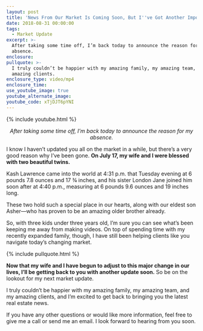 ```yaml
---
layout: post
title: 'News From Our Market Is Coming Soon, But I''ve Got Another Important Update'
date: 2018-08-31 00:00:00
tags:
  - Market Update
excerpt: >-
  After taking some time off, I’m back today to announce the reason for my
  absence.
enclosure:
pullquote: >-
  I truly couldn’t be happier with my amazing family, my amazing team, and my
  amazing clients.
enclosure_type: video/mp4
enclosure_time:
use_youtube_image: true
youtube_alternate_image:
youtube_code: xTjDJT6pYNI
---
```


{% include youtube.html %}

<p style="text-align: center;"><em>After taking some time off, I’m back today to announce the reason for my absence.</em></p>

I know I haven’t updated you all on the market in a while, but there’s a very good reason why I’ve been gone. **On July 17, my wife and I were blessed with two beautiful twins.**

Kash Lawrence came into the world at 4:31 p.m. that Tuesday evening at 6 pounds 7.8 ounces and 17 ¾ inches, and his sister London Jane joined him soon after at 4:40 p.m., measuring at 6 pounds 9.6 ounces and 19 inches long.

These two hold such a special place in our hearts, along with our eldest son Asher—who has proven to be an amazing older brother already.

So, with three kids under three years old, I’m sure you can see what’s been keeping me away from making videos. On top of spending time with my recently expanded family, though, I have still been helping clients like you navigate today’s changing market.

{% include pullquote.html %}

**Now that my wife and I have begun to adjust to this major change in our lives, I’ll be getting back to you with another update soon.** So be on the lookout for my next market update.

I truly couldn’t be happier with my amazing family, my amazing team, and my amazing clients, and I’m excited to get back to bringing you the latest real estate news.

If you have any other questions or would like more information, feel free to give me a call or send me an email. I look forward to hearing from you soon.